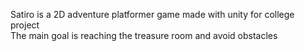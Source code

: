Satiro is a 2D adventure platformer game made with unity for college project<br>
The main goal is reaching the treasure room and avoid obstacles
